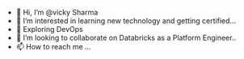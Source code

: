 - 👋 Hi, I’m @vicky Sharma
- 👀 I’m interested in learning new technology and getting certified...
- 🌱 Exploring DevOps 
- 💞️ I’m looking to collaborate on Databricks as a Platform Engineer..
- 📫 How to reach me ...

<!---
vicky4u65/vicky4u65 is a ✨ special ✨ repository because its `README.md` (this file) appears on your GitHub profile.
You can click the Preview link to take a look at your changes.
--->
